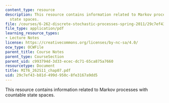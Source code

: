 ```yaml
---
content_type: resource
description: This resource contains information related to Markov processes with countable
  state spaces.
file: /courses/6-262-discrete-stochastic-processes-spring-2011/29c7ef43b81d499d950c8fe3167a9dd5_MIT6_262S11_chap07.pdf
file_type: application/pdf
learning_resource_types:
- Lecture Notes
license: https://creativecommons.org/licenses/by-nc-sa/4.0/
ocw_type: OCWFile
parent_title: Course Notes
parent_type: CourseSection
parent_uid: c993794d-3d33-ecec-dc71-65ca875a7660
resourcetype: Document
title: MIT6_262S11_chap07.pdf
uid: 29c7ef43-b81d-499d-950c-8fe3167a9dd5
---
```

This resource contains information related to Markov processes with countable state spaces.